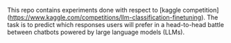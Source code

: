 This repo contains experiments done with respect to [kaggle competition] (https://www.kaggle.com/competitions/llm-classification-finetuning). 
The task is to predict which responses users will prefer in a head-to-head battle between chatbots powered by large language models (LLMs). 
